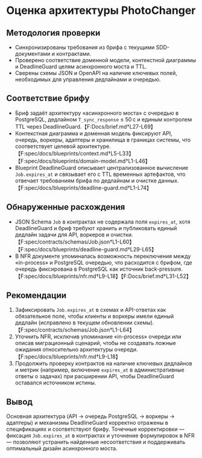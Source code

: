 # Оценка архитектуры PhotoChanger

## Методология проверки
- Синхронизированы требования из брифа с текущими SDD-документами и контрактами.
- Проверено соответствие доменной модели, контекстной диаграммы и DeadlineGuard целям асинхронного моста и TTL.
- Сверены схемы JSON и OpenAPI на наличие ключевых полей, необходимых для управления дедлайнами и очередью.

## Соответствие брифу
- Бриф задаёт архитектуру «асинхронного моста» с очередью в PostgreSQL, дедлайном `T_sync_response` ≤ 50 с и единым контролем TTL через DeadlineGuard.【F:Docs/brief.md†L27-L69】
- Контекстная диаграмма и доменная модель фиксируют API, очередь, воркеры, адаптеры и хранилища в границах системы, что соответствует целевой архитектуре.【F:spec/docs/blueprints/context.md†L5-L33】【F:spec/docs/blueprints/domain-model.md†L1-L46】
- Blueprint DeadlineGuard описывает централизованное вычисление `Job.expires_at` и связывает его с TTL временных артефактов, что отвечает требованиям брифа по дедлайнам и очистке данных.【F:spec/docs/blueprints/deadline-guard.md†L1-L74】

## Обнаруженные расхождения
- JSON Schema `Job` в контрактах не содержала поля `expires_at`, хотя DeadlineGuard и бриф требуют хранить и публиковать единый дедлайн задачи для API, воркеров и очистки.【F:spec/contracts/schemas/Job.json†L1-L60】【F:spec/docs/blueprints/deadline-guard.md†L29-L65】
- В NFR документе упоминалась возможность переключения между «in-process» и PostgreSQL очередью, что расходится с брифом, где очередь фиксирована в PostgreSQL как источник back-pressure.【F:spec/docs/blueprints/nfr.md†L9-L18】【F:Docs/brief.md†L31-L52】

## Рекомендации
1. Зафиксировать `Job.expires_at` в схемах и API-ответах как обязательное поле, чтобы клиенты и воркеры имели единый дедлайн (исправлено в текущем обновлении схемы).【F:spec/contracts/schemas/Job.json†L1-L64】
2. Уточнить NFR, исключив упоминание «in-process» очереди или описав миграционный сценарий, чтобы не создавать ложные ожидания относительно архитектуры очереди.【F:spec/docs/blueprints/nfr.md†L9-L18】
3. Продолжить проверку контрактов на наличие ключевых дедлайнов и метрик (например, включение `expires_at` в административные ответы о задачах) при расширении API, чтобы DeadlineGuard оставался источником истины.

## Вывод
Основная архитектура (API → очередь PostgreSQL → воркеры → адаптеры) и механизмы DeadlineGuard корректно отражены в спецификациях и соответствуют брифу. Точечные корректировки — фиксация `Job.expires_at` в контрактах и уточнение формулировок в NFR — позволяют устранить найденные несоответствия и поддерживать оптимальный дизайн асинхронного моста.
